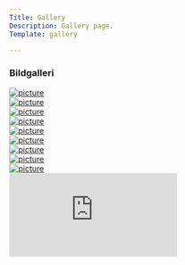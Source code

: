 ```yaml
---
Title: Gallery
Description: Gallery page.
Template: gallery

---
```


<h3 class="h1-big">Bildgalleri</h3>
<div class="gallery">
    <div class="img-container">
        <picture>
            <a href="%base_url%/image/examen.png">
            <source media="(max-width: 750px)" srcset="%base_url%/image/examen.png?h=400&w=400&crop-to-fit"/>
            <source media="(min-width: 751px)" srcset="%base_url%/image/examen.png?w=460&q=50"/>
            <img class="gallery-pic" src="%base_url%/image/examen.png" alt="picture">
        </picture>
    </div>
    <div class="img-container">
        <picture>
            <a href="%base_url%/image/jacob.png">
            <source media="(max-width: 750px)" srcset="%base_url%/image/jacob.png?h=300&w=300&crop-to-fit"/>
            <source media="(min-width: 751px)" srcset="%base_url%/image/jacob.png?w=360&h=300&q=50"/>
            <img class="gallery-pic" src="%base_url%/image/jacob.png" alt="picture">
        </picture>
    </div>
    <div class="img-container">
        <picture>
            <a href="%base_url%/image/majken.png">
            <source media="(max-width: 750px)" srcset="%base_url%/image/majken.png?h=300&w=300&crop-to-fit"/>
            <source media="(min-width: 751px)" srcset="%base_url%/image/majken.png?w=360&q=50"/>
            <img class="gallery-pic" src="%base_url%/image/majken.png" alt="picture">
        </picture>
    </div>
    <div class="img-container">
        <picture>
            <a href="%base_url%/image/pizza.png">
            <source media="(max-width: 750px)" srcset="%base_url%/image/pizza.png?h=300&w=300&crop-to-fit"/>
            <source media="(min-width: 751px)" srcset="%base_url%/image/pizza.png?w=360&q=50"/>
            <img class="gallery-pic" src="%base_url%/image/pizza.png" alt="picture">
        </picture>
    </div>
    <div class="img-container">
        <picture>
            <a href="%base_url%/image/malou_alex.png">
            <source media="(max-width: 750px)" srcset="%base_url%/image/malou_alex.png?h=300&w=300&crop-to-fit"/>
            <source media="(min-width: 751px)" srcset="%base_url%/image/malou_alex.png?w=360&q=50"/>
            <img class="gallery-pic" src="%base_url%/image/malou_alex.png" alt="picture">
        </picture>
    </div>
    <div class="img-container">
        <picture>
            <a href="%base_url%/image/majsan.png">
            <source media="(max-width: 750px)" srcset="%base_url%/image/majsan.png?h=300&w=300&crop-to-fit"/>
            <source media="(min-width: 751px)" srcset="%base_url%/image/majsan.png?w=360&q=50"/>
            <img class="gallery-pic" src="%base_url%/image/majsan.png" alt="picture">
        </picture>
    </div>
    <div class="img-container">
        <picture>
            <a href="%base_url%/image/majken_tshirt.png">
            <source media="(max-width: 750px)" srcset="%base_url%/image/majken_tshirt.png?h=300&w=300&crop-to-fit"/>
            <source media="(min-width: 751px)" srcset="%base_url%/image/majken_tshirt.png?w=360&q=50"/>
            <img class="gallery-pic" src="%base_url%/image/majken_tshirt.png" alt="picture">
        </picture>
    </div>
    <div class="img-container">
        <picture>
            <a href="%base_url%/image/grekland.png">
            <source media="(max-width: 750px)" srcset="%base_url%/image/grekland.png?h=300&w=300&crop-to-fit"/>
            <source media="(min-width: 751px)" srcset="%base_url%/image/grekland.png?h=400&w=360&q=50"/>
            <img class="gallery-pic" src="%base_url%/image/grekland.png" alt="picture">
        </picture>
    </div>
        <div class="img-container">
        <picture>
            <a href="%base_url%/image/asterix.png">
            <source media="(max-width: 750px)" srcset="%base_url%/image/asterix.png?h=300&w=300&crop-to-fit"/>
            <source media="(min-width: 751px)" srcset="%base_url%/image/asterix.png?h=400&w=360&q=50"/>
            <img class="gallery-pic" src="%base_url%/image/asterix.png" alt="picture">
        </picture>
    </div>
</div>

<div class="embed-container">
    <iframe src="https://www.youtube.com/embed/lg5wznn3IBE" frameborder="0" allowfullscreen></iframe>
</div>